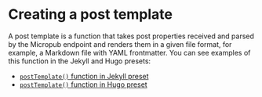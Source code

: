 # Creating a post template

A post template is a function that takes post properties received and parsed by the Micropub endpoint and renders them in a given file format, for example, a Markdown file with YAML frontmatter. You can see examples of this function in the Jekyll and Hugo presets:

* [`postTemplate()` function in Jekyll preset](https://github.com/getindiekit/indiekit/blob/main/packages/preset-jekyll/index.js#L120)
* [`postTemplate()` function in Hugo preset](https://github.com/getindiekit/indiekit/blob/main/packages/preset-hugo/index.js#L152)
